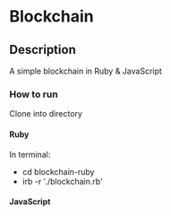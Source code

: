 # Blockchain

## Description

A simple blockchain in Ruby & JavaScript

### How to run

Clone into directory

#### Ruby

In terminal:

* cd blockchain-ruby
* irb -r './blockchain.rb'

#### JavaScript